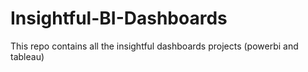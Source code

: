 # Insightful-BI-Dashboards
This repo contains all the insightful dashboards projects (powerbi and tableau) 

